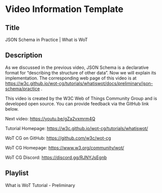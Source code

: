 # Video Information Template

## Title

JSON Schema in Practice | What is WoT

## Description

As we discussed in the previous video, JSON Schema is a declarative format for “describing the structure of other data”. Now we will explain its implementation.
The corresponding web page of this video is at https://w3c.github.io/wot-cg/tutorials/whatiswot/docs/preliminary/json-schema/practice .

This video is created by the W3C Web of Things Community Group and is developed open source. You can provide feedback via the GitHub link below.

Next video: https://youtu.be/gZa2vxmrm4Q

Tutorial Homepage: https://w3c.github.io/wot-cg/tutorials/whatiswot/

WoT CG on GitHub: https://github.com/w3c/wot-cg

WoT CG Homepage: https://www.w3.org/community/wot/

WoT CG Discord: https://discord.gg/RJNYJsEgnb

## Playlist

What is WoT Tutorial - Preliminary